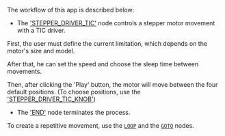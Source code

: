 The workflow of this app is described below:

- The ['STEPPER_DRIVER_TIC'](https://github.com/flojoy-io/nodes/blob/main/INSTRUMENTS/STEPPER_MOTOR/STEPPER_DRIVER_TIC/STEPPER_DRIVER_TIC.py) node controls a stepper motor movement with a TIC driver.

First, the user must define the current limitation, which depends on the motor's size and model.

After that, he can set the speed and choose the sleep time between movements.

Then, after clicking the 'Play' button, the motor will move between the four default positions. (To choose positions, use the ['STEPPER_DRIVER_TIC_KNOB'](https://github.com/flojoy-io/nodes/blob/main/INSTRUMENTS/STEPPER_MOTOR/STEPPER_DRIVER_TIC_KNOB/STEPPER_DRIVER_TIC_KNOB.py))

- The ['END'](https://github.com/flojoy-io/nodes/blob/main/LOGIC_GATES/TERMINATORS/END/END.py) node terminates the process.

To create a repetitive movement, use the [`LOOP`](https://github.com/flojoy-io/nodes/blob/main/LOGIC_GATES/LOOPS/LOOP/LOOP.py) and the [`GOTO`](https://github.com/flojoy-io/nodes/blob/main/LOGIC_GATES/LOOPS/GOTO/GOTO.py) nodes.

